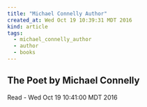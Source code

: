 ```yaml
---
title: "Michael Connelly Author"
created_at: Wed Oct 19 10:39:31 MDT 2016
kind: article
tags:
  - michael_connelly_author
  - author
  - books
---
```


## The Poet by Michael Connelly

Read - Wed Oct 19 10:41:00 MDT 2016

<!--
html boilerplate
<a href="" target="_blank"></a>
<a name=""></a>
<img src="" width="400px">
<ul>
  <li></li>
</ul>
<pre>
</pre>
<pre><code>
</code></pre>
<math xmlns='http://www.w3.org/1998/Math/MathML' display='block'>
</math>
-->
